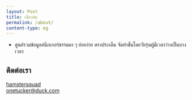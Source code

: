 ```yaml
---
layout: Post
title: เกี่ยวกับ
permalink: /about/
content-type: eg
---
```



- ศูนย์รวมข้อมูลสนีกเกอร์ธรรมดา ๆ ย่อยง่าย ตรงประเด็น จัดทำขั้นโดยวัยรุ่นผู้มีเวลาว่างเป็นบางเวลา 


## ติดต่อเรา

<i class="fa-brands fa-square-facebook"></i> [hamstersquad](https://www.facebook.com/onehamstersquad/)  
<i class="fa-solid fa-envelope"></i> <onetucker@duck.com>